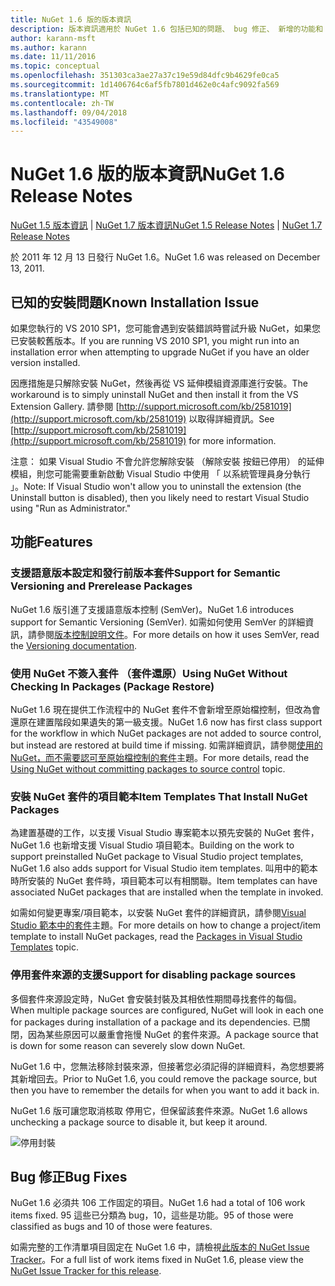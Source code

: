 ```yaml
---
title: NuGet 1.6 版的版本資訊
description: 版本資訊適用於 NuGet 1.6 包括已知的問題、 bug 修正、 新增的功能和 Dcr。
author: karann-msft
ms.author: karann
ms.date: 11/11/2016
ms.topic: conceptual
ms.openlocfilehash: 351303ca3ae27a37c19e59d84dfc9b4629fe0ca5
ms.sourcegitcommit: 1d1406764c6af5fb7801d462e0c4afc9092fa569
ms.translationtype: MT
ms.contentlocale: zh-TW
ms.lasthandoff: 09/04/2018
ms.locfileid: "43549008"
---
```

 # <a name="nuget-16-release-notes"></a><span data-ttu-id="adbee-103">NuGet 1.6 版的版本資訊</span><span class="sxs-lookup"><span data-stu-id="adbee-103">NuGet 1.6 Release Notes</span></span>

<span data-ttu-id="adbee-104">[NuGet 1.5 版本資訊](../release-notes/nuget-1.5.md) | [NuGet 1.7 版本資訊](../release-notes/nuget-1.7.md)</span><span class="sxs-lookup"><span data-stu-id="adbee-104">[NuGet 1.5 Release Notes](../release-notes/nuget-1.5.md) | [NuGet 1.7 Release Notes](../release-notes/nuget-1.7.md)</span></span>

<span data-ttu-id="adbee-105">於 2011 年 12 月 13 日發行 NuGet 1.6。</span><span class="sxs-lookup"><span data-stu-id="adbee-105">NuGet 1.6 was released on December 13, 2011.</span></span>

## <a name="known-installation-issue"></a><span data-ttu-id="adbee-106">已知的安裝問題</span><span class="sxs-lookup"><span data-stu-id="adbee-106">Known Installation Issue</span></span>
<span data-ttu-id="adbee-107">如果您執行的 VS 2010 SP1，您可能會遇到安裝錯誤時嘗試升級 NuGet，如果您已安裝較舊版本。</span><span class="sxs-lookup"><span data-stu-id="adbee-107">If you are running VS 2010 SP1, you might run into an installation error when attempting to upgrade NuGet if you have an older version installed.</span></span>

<span data-ttu-id="adbee-108">因應措施是只解除安裝 NuGet，然後再從 VS 延伸模組資源庫進行安裝。</span><span class="sxs-lookup"><span data-stu-id="adbee-108">The workaround is to simply uninstall NuGet and then install it from the VS Extension Gallery.</span></span>  <span data-ttu-id="adbee-109">請參閱 [http://support.microsoft.com/kb/2581019](http://support.microsoft.com/kb/2581019) 以取得詳細資訊。</span><span class="sxs-lookup"><span data-stu-id="adbee-109">See [http://support.microsoft.com/kb/2581019](http://support.microsoft.com/kb/2581019) for more information.</span></span>

<span data-ttu-id="adbee-110">注意： 如果 Visual Studio 不會允許您解除安裝 （解除安裝 按鈕已停用） 的延伸模組，則您可能需要重新啟動 Visual Studio 中使用 「 以系統管理員身分執行 」。</span><span class="sxs-lookup"><span data-stu-id="adbee-110">Note: If Visual Studio won't allow you to uninstall the extension (the Uninstall button is disabled), then you likely need to restart Visual Studio using "Run as Administrator."</span></span>

## <a name="features"></a><span data-ttu-id="adbee-111">功能</span><span class="sxs-lookup"><span data-stu-id="adbee-111">Features</span></span>

### <a name="support-for-semantic-versioning-and-prerelease-packages"></a><span data-ttu-id="adbee-112">支援語意版本設定和發行前版本套件</span><span class="sxs-lookup"><span data-stu-id="adbee-112">Support for Semantic Versioning and Prerelease Packages</span></span>
<span data-ttu-id="adbee-113">NuGet 1.6 版引進了支援語意版本控制 (SemVer)。</span><span class="sxs-lookup"><span data-stu-id="adbee-113">NuGet 1.6 introduces support for Semantic Versioning (SemVer).</span></span> <span data-ttu-id="adbee-114">如需如何使用 SemVer 的詳細資訊，請參閱[版本控制說明文件](../create-packages/prerelease-packages.md)。</span><span class="sxs-lookup"><span data-stu-id="adbee-114">For more details on how it uses SemVer, read the [Versioning documentation](../create-packages/prerelease-packages.md).</span></span>

### <a name="using-nuget-without-checking-in-packages-package-restore"></a><span data-ttu-id="adbee-115">使用 NuGet 不簽入套件 （套件還原）</span><span class="sxs-lookup"><span data-stu-id="adbee-115">Using NuGet Without Checking In Packages (Package Restore)</span></span>
<span data-ttu-id="adbee-116">NuGet 1.6 現在提供工作流程中的 NuGet 套件不會新增至原始檔控制，但改為會還原在建置階段如果遺失的第一級支援。</span><span class="sxs-lookup"><span data-stu-id="adbee-116">NuGet 1.6 now has first class support for the workflow in which NuGet packages are not added to source control, but instead are restored at build time if missing.</span></span> <span data-ttu-id="adbee-117">如需詳細資訊，請參閱[使用的 NuGet，而不需要認可至原始檔控制的套件](../consume-packages/packages-and-source-control.md)主題。</span><span class="sxs-lookup"><span data-stu-id="adbee-117">For more details, read the [Using NuGet without committing packages to source control](../consume-packages/packages-and-source-control.md) topic.</span></span>

### <a name="item-templates-that-install-nuget-packages"></a><span data-ttu-id="adbee-118">安裝 NuGet 套件的項目範本</span><span class="sxs-lookup"><span data-stu-id="adbee-118">Item Templates That Install NuGet Packages</span></span>
<span data-ttu-id="adbee-119">為建置基礎的工作，以支援 Visual Studio 專案範本以預先安裝的 NuGet 套件，NuGet 1.6 也新增支援 Visual Studio 項目範本。</span><span class="sxs-lookup"><span data-stu-id="adbee-119">Building on the work to support preinstalled NuGet package to Visual Studio project templates, NuGet 1.6 also adds support for Visual Studio item templates.</span></span> <span data-ttu-id="adbee-120">叫用中的範本時所安裝的 NuGet 套件時，項目範本可以有相關聯。</span><span class="sxs-lookup"><span data-stu-id="adbee-120">Item templates can have associated NuGet packages that are installed when the template in invoked.</span></span>

<span data-ttu-id="adbee-121">如需如何變更專案/項目範本，以安裝 NuGet 套件的詳細資訊，請參閱[Visual Studio 範本中的套件](../visual-studio-extensibility/visual-studio-templates.md)主題。</span><span class="sxs-lookup"><span data-stu-id="adbee-121">For more details on how to change a project/item template to install NuGet packages, read the [Packages in Visual Studio Templates](../visual-studio-extensibility/visual-studio-templates.md) topic.</span></span>

### <a name="support-for-disabling-package-sources"></a><span data-ttu-id="adbee-122">停用套件來源的支援</span><span class="sxs-lookup"><span data-stu-id="adbee-122">Support for disabling package sources</span></span>
<span data-ttu-id="adbee-123">多個套件來源設定時，NuGet 會安裝封裝及其相依性期間尋找套件的每個。</span><span class="sxs-lookup"><span data-stu-id="adbee-123">When multiple package sources are configured, NuGet will look in each one for packages during installation of a package and its dependencies.</span></span> <span data-ttu-id="adbee-124">已關閉，因為某些原因可以嚴重會拖慢 NuGet 的套件來源。</span><span class="sxs-lookup"><span data-stu-id="adbee-124">A package source that is down for some reason can severely slow down NuGet.</span></span>

<span data-ttu-id="adbee-125">NuGet 1.6 中，您無法移除封裝來源，但接著您必須記得的詳細資料，為您想要將其新增回去。</span><span class="sxs-lookup"><span data-stu-id="adbee-125">Prior to NuGet 1.6, you could remove the package source, but then you have to remember the details for when you want to add it back in.</span></span>

<span data-ttu-id="adbee-126">NuGet 1.6 版可讓您取消核取 停用它，但保留該套件來源。</span><span class="sxs-lookup"><span data-stu-id="adbee-126">NuGet 1.6 allows unchecking a package source to disable it, but keep it around.</span></span>

![停用封裝](./media/package-source-with-disabled-source.png)

## <a name="bug-fixes"></a><span data-ttu-id="adbee-128">Bug 修正</span><span class="sxs-lookup"><span data-stu-id="adbee-128">Bug Fixes</span></span>
<span data-ttu-id="adbee-129">NuGet 1.6 必須共 106 工作固定的項目。</span><span class="sxs-lookup"><span data-stu-id="adbee-129">NuGet 1.6 had a total of 106 work items fixed.</span></span> <span data-ttu-id="adbee-130">95 這些已分類為 bug，10，這些是功能。</span><span class="sxs-lookup"><span data-stu-id="adbee-130">95 of those were classified as bugs and 10 of those were features.</span></span>

<span data-ttu-id="adbee-131">如需完整的工作清單項目固定在 NuGet 1.6 中，請檢視[此版本的 NuGet Issue Tracker](http://nuget.codeplex.com/workitem/list/advanced?keyword=&status=Closed&type=All&priority=All&release=NuGet%201.6&assignedTo=All&component=All&sortField=Votes&sortDirection=Descending&page=0)。</span><span class="sxs-lookup"><span data-stu-id="adbee-131">For a full list of work items fixed in NuGet 1.6, please view the [NuGet Issue Tracker for this release](http://nuget.codeplex.com/workitem/list/advanced?keyword=&status=Closed&type=All&priority=All&release=NuGet%201.6&assignedTo=All&component=All&sortField=Votes&sortDirection=Descending&page=0).</span></span>
